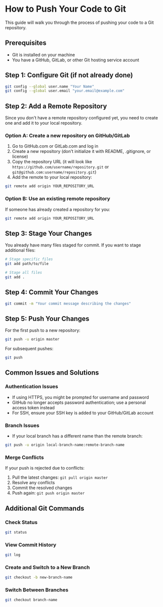 # How to Push Your Code to Git

This guide will walk you through the process of pushing your code to a Git repository.

## Prerequisites
- Git is installed on your machine
- You have a GitHub, GitLab, or other Git hosting service account

## Step 1: Configure Git (if not already done)
```bash
git config --global user.name "Your Name"
git config --global user.email "your.email@example.com"
```

## Step 2: Add a Remote Repository

Since you don't have a remote repository configured yet, you need to create one and add it to your local repository.

### Option A: Create a new repository on GitHub/GitLab
1. Go to GitHub.com or GitLab.com and log in
2. Create a new repository (don't initialize it with README, .gitignore, or license)
3. Copy the repository URL (it will look like `https://github.com/username/repository.git` or `git@github.com:username/repository.git`)
4. Add the remote to your local repository:
```bash
git remote add origin YOUR_REPOSITORY_URL
```

### Option B: Use an existing remote repository
If someone has already created a repository for you:
```bash
git remote add origin YOUR_REPOSITORY_URL
```

## Step 3: Stage Your Changes
You already have many files staged for commit. If you want to stage additional files:
```bash
# Stage specific files
git add path/to/file

# Stage all files
git add .
```

## Step 4: Commit Your Changes
```bash
git commit -m "Your commit message describing the changes"
```

## Step 5: Push Your Changes
For the first push to a new repository:
```bash
git push -u origin master
```

For subsequent pushes:
```bash
git push
```

## Common Issues and Solutions

### Authentication Issues
- If using HTTPS, you might be prompted for username and password
- GitHub no longer accepts password authentication; use a personal access token instead
- For SSH, ensure your SSH key is added to your GitHub/GitLab account

### Branch Issues
- If your local branch has a different name than the remote branch:
```bash
git push -u origin local-branch-name:remote-branch-name
```

### Merge Conflicts
If your push is rejected due to conflicts:
1. Pull the latest changes: `git pull origin master`
2. Resolve any conflicts
3. Commit the resolved changes
4. Push again: `git push origin master`

## Additional Git Commands

### Check Status
```bash
git status
```

### View Commit History
```bash
git log
```

### Create and Switch to a New Branch
```bash
git checkout -b new-branch-name
```

### Switch Between Branches
```bash
git checkout branch-name
```